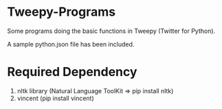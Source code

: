 # Tweepy-Programs
Some programs doing the basic functions in Tweepy (Twitter for Python).

A sample python.json file has been included.

# Required Dependency
1. nltk library (Natural Language ToolKit => pip install nltk)
2. vincent (pip install vincent)

